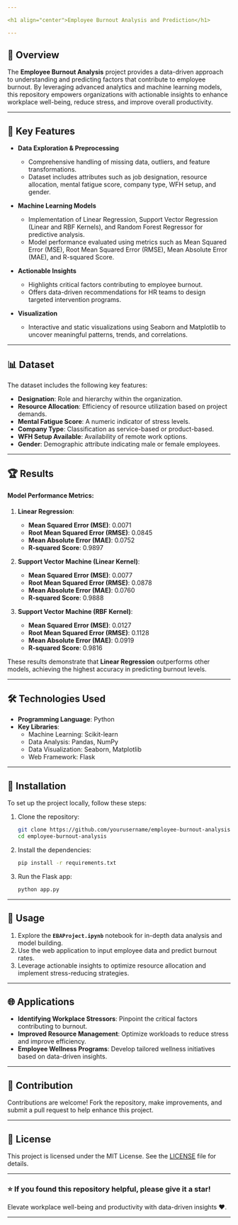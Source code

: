 ```yaml
---

<h1 align="center">Employee Burnout Analysis and Prediction</h1>

---
```


## 📝 Overview  
The **Employee Burnout Analysis** project provides a data-driven approach to understanding and predicting factors that contribute to employee burnout. By leveraging advanced analytics and machine learning models, this repository empowers organizations with actionable insights to enhance workplace well-being, reduce stress, and improve overall productivity.

---

## 🔑 Key Features  
- **Data Exploration & Preprocessing**  
   - Comprehensive handling of missing data, outliers, and feature transformations.  
   - Dataset includes attributes such as job designation, resource allocation, mental fatigue score, company type, WFH setup, and gender.  

- **Machine Learning Models**  
   - Implementation of Linear Regression, Support Vector Regression (Linear and RBF Kernels), and Random Forest Regressor for predictive analysis.  
   - Model performance evaluated using metrics such as Mean Squared Error (MSE), Root Mean Squared Error (RMSE), Mean Absolute Error (MAE), and R-squared Score.  

- **Actionable Insights**  
   - Highlights critical factors contributing to employee burnout.  
   - Offers data-driven recommendations for HR teams to design targeted intervention programs.  

- **Visualization**  
   - Interactive and static visualizations using Seaborn and Matplotlib to uncover meaningful patterns, trends, and correlations.  

---

## 📊 Dataset  
The dataset includes the following key features:  
- **Designation**: Role and hierarchy within the organization.  
- **Resource Allocation**: Efficiency of resource utilization based on project demands.  
- **Mental Fatigue Score**: A numeric indicator of stress levels.  
- **Company Type**: Classification as service-based or product-based.  
- **WFH Setup Available**: Availability of remote work options.  
- **Gender**: Demographic attribute indicating male or female employees.  

---

## 🏆 Results  

#### Model Performance Metrics:
1. **Linear Regression**:  
   - **Mean Squared Error (MSE)**: 0.0071  
   - **Root Mean Squared Error (RMSE)**: 0.0845  
   - **Mean Absolute Error (MAE)**: 0.0752  
   - **R-squared Score**: 0.9897  

2. **Support Vector Machine (Linear Kernel)**:  
   - **Mean Squared Error (MSE)**: 0.0077  
   - **Root Mean Squared Error (RMSE)**: 0.0878  
   - **Mean Absolute Error (MAE)**: 0.0760  
   - **R-squared Score**: 0.9888  

3. **Support Vector Machine (RBF Kernel)**:  
   - **Mean Squared Error (MSE)**: 0.0127  
   - **Root Mean Squared Error (RMSE)**: 0.1128  
   - **Mean Absolute Error (MAE)**: 0.0919  
   - **R-squared Score**: 0.9816  

These results demonstrate that **Linear Regression** outperforms other models, achieving the highest accuracy in predicting burnout levels.

---

## 🛠️ Technologies Used  
- **Programming Language**: Python  
- **Key Libraries**:  
   - Machine Learning: Scikit-learn  
   - Data Analysis: Pandas, NumPy  
   - Data Visualization: Seaborn, Matplotlib  
   - Web Framework: Flask  

---

## 🚀 Installation  

To set up the project locally, follow these steps:  

1. Clone the repository:  
   ```bash
   git clone https://github.com/yourusername/employee-burnout-analysis.git
   cd employee-burnout-analysis
   ```  

2. Install the dependencies:  
   ```bash
   pip install -r requirements.txt
   ```  

3. Run the Flask app:  
   ```bash
   python app.py
   ```  
---

## 🎯 Usage  

1. Explore the **`EBAProject.ipynb`** notebook for in-depth data analysis and model building.  
2. Use the web application to input employee data and predict burnout rates.  
3. Leverage actionable insights to optimize resource allocation and implement stress-reducing strategies.  

---

## 🌐 Applications  

- **Identifying Workplace Stressors**: Pinpoint the critical factors contributing to burnout.  
- **Improved Resource Management**: Optimize workloads to reduce stress and improve efficiency.  
- **Employee Wellness Programs**: Develop tailored wellness initiatives based on data-driven insights.  

---

## 🤝 Contribution  

Contributions are welcome! Fork the repository, make improvements, and submit a pull request to help enhance this project.  

---

## 📄 License  

This project is licensed under the MIT License. See the [LICENSE](LICENSE) file for details.  

---

### ⭐ If you found this repository helpful, please give it a star!  

Elevate workplace well-being and productivity with data-driven insights ❤️.  

---
